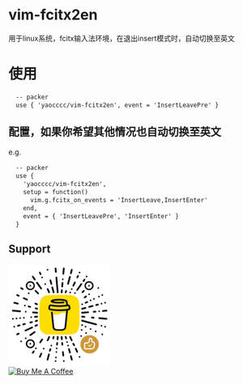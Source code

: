 # vim-fcitx2en

用于linux系统，fcitx输入法环境，在退出insert模式时，自动切换至英文

# 使用

```plaintext
  -- packer
  use { 'yaocccc/vim-fcitx2en', event = 'InsertLeavePre' }
```

## 配置，如果你希望其他情况也自动切换至英文

e.g.

```plaintext
  -- packer
  use {
    'yaocccc/vim-fcitx2en',
    setup = function()
      vim.g.fcitx_on_events = 'InsertLeave,InsertEnter'
    end,
    event = { 'InsertLeavePre', 'InsertEnter' }
  }
```

## Support

<a href="https://www.buymeacoffee.com/yaocccc" target="_blank">
  <img src="https://github.com/yaocccc/yaocccc/raw/master/qr.png">
</a>

<br>

<a href="https://www.buymeacoffee.com/yaocccc" target="_blank">
  <img src="https://cdn.buymeacoffee.com/buttons/v2/default-violet.png" alt="Buy Me A Coffee" style="height: 60px !important;width: 200px !important;" >
</a>
